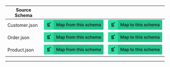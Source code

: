 | Source Schema |                                                                                                                                                                                                                                                                                                    |                                                                                                                                                                                                                                                                                              |
| ------------- | -------------------------------------------------------------------------------------------------------------------------------------------------------------------------------------------------------------------------------------------------------------------------------------------------- | -------------------------------------------------------------------------------------------------------------------------------------------------------------------------------------------------------------------------------------------------------------------------------------------- |
| Customer.json | [![Map from this schema](/images/MapFromThisSchema.svg)](https://stedi.com/app/mappings/import?name=Mapping%20from%20Shopify's%20Customer%20schema&referrer=registry-repo&source_json_schema=https://raw.githubusercontent.com/Stedi/registry/main/schemas/shopify/webhooks/2022-01/Customer.json) | [![Map to this schema](/images/MapToThisSchema.svg)](https://stedi.com/app/mappings/import?name=Mapping%20to%20Shopify's%20Customer%20schema&referrer=registry-repo&target_json_schema=https://raw.githubusercontent.com/Stedi/registry/main/schemas/shopify/webhooks/2022-01/Customer.json) |
| Order.json    | [![Map from this schema](/images/MapFromThisSchema.svg)](https://stedi.com/app/mappings/import?name=Mapping%20from%20Shopify's%20Order%20schema&referrer=registry-repo&source_json_schema=https://raw.githubusercontent.com/Stedi/registry/main/schemas/shopify/webhooks/2022-01/Order.json)       | [![Map to this schema](/images/MapToThisSchema.svg)](https://stedi.com/app/mappings/import?name=Mapping%20to%20Shopify's%20Order%20schema&referrer=registry-repo&target_json_schema=https://raw.githubusercontent.com/Stedi/registry/main/schemas/shopify/webhooks/2022-01/Order.json)       |
| Product.json  | [![Map from this schema](/images/MapFromThisSchema.svg)](https://stedi.com/app/mappings/import?name=Mapping%20from%20Shopify's%20Product%20schema&referrer=registry-repo&source_json_schema=https://raw.githubusercontent.com/Stedi/registry/main/schemas/shopify/webhooks/2022-01/Product.json)   | [![Map to this schema](/images/MapToThisSchema.svg)](https://stedi.com/app/mappings/import?name=Mapping%20to%20Shopify's%20Product%20schema&referrer=registry-repo&target_json_schema=https://raw.githubusercontent.com/Stedi/registry/main/schemas/shopify/webhooks/2022-01/Product.json)   |

---
